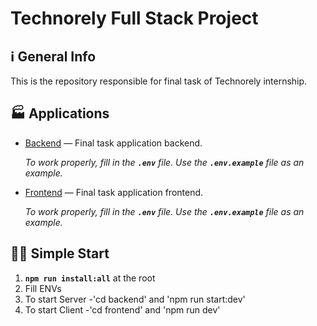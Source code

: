 # Technorely Full Stack Project

## ℹ️ General Info

This is the repository responsible for final task of Technorely internship.

## 🏭 Applications

- [Backend](./backend) — Final task application backend.

  _To work properly, fill in the **`.env`** file. Use the **`.env.example`** file as an example._

- [Frontend](./frontend) — Final task application frontend.

  _To work properly, fill in the **`.env`** file. Use the **`.env.example`** file as an example._

## 🏃‍♂️ Simple Start

1. **`npm run install:all`** at the root
2. Fill ENVs
3. To start Server -'cd backend' and 'npm run start:dev'
4. To start Client -'cd frontend' and 'npm run dev'
